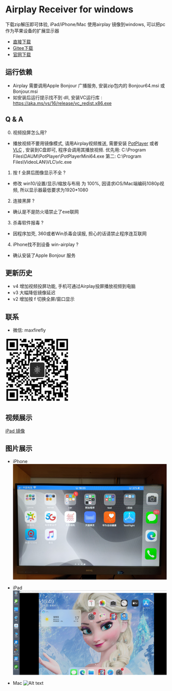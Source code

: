 # Airplay Receiver for windows
下载zip解压即可体验, iPad/iPhone/Mac 使用airplay 镜像到windows, 可以把pc 作为苹果设备的扩展显示器

- [直接下载](http://api.blueberry-tek.com/download/wincast/win-airplay.zip)
- [Gitee下载](https://gitee.com/halo-x/Airplay-SDK/tree/master/windows-receiver) 
- [官网下载](http://deeprd.com/) 

## 运行依赖
- Airplay 需要调用Apple Bonjour 广播服务, 安装zip包内的 Bonjour64.msi 或 Bonjour.msi
- 如安装后运行提示找不到 dll, 安装VC运行库 : https://aka.ms/vs/16/release/vc_redist.x86.exe

## Q & A
0. 视频投屏怎么用?
- 播放视频不要用镜像模式, 请用Airplay视频推送, 需要安装 [PotPlayer](https://daumpotplayer.com/download/) 或者 [VLC](https://www.videolan.org/vlc/) , 安装到C盘即可, 程序会调用其播放视频.  优先用: C:\Program Files\DAUM\PotPlayer\PotPlayerMini64.exe  第二: C:\Program Files\VideoLAN\VLC\vlc.exe
1. 按 f 全屏后图像显示不全 ?   
-  修改 win10/设置/显示/缩放与布局 为 100%,  因请求iOS/Mac端编码1080p视频, 所以显示器最低要求为1920*1080
2. 连接黑屏 ?  
- 确认是不是防火墙禁止了exe联网
3. 杀毒软件报毒 ?
- 因程序加壳, 360或者Win杀毒会误报, 担心的话请禁止程序连互联网
4. iPhone找不到设备 win-airplay ?
- 确认安装了Apple Bonjour 服务

## 更新历史
- v4 增加视频投屏功能, 手机可通过Airplay投屏播放视频到电脑
- v3 大幅降低镜像延迟
- v2 增加按 f 切换全屏/窗口显示

## 联系
- 微信: maxfirefly

<img src="../image/qrcode.png?raw=true" width="200" height="200">



## 视频展示
 
[iPad 镜像](https://www.bilibili.com/video/av86015516/)

## 图片展示
- iPhone
![Alt text](../image/win3.jpg?raw=true "Title") 

- iPad
![Alt text](../image/win.png?raw=true "Title") 

- Mac
![Alt text](../image/win2.jpg?raw=true "Title") 
